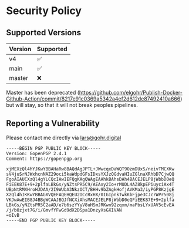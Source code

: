 # Security Policy

## Supported Versions

| Version | Supported          |
| ------- | ------------------ |
| v4      | :white_check_mark: |
| main    | :white_check_mark: |
| master  | :x:                |

Master has been deprecated (https://github.com/elgohr/Publish-Docker-Github-Action/commit/8217e91c0369a5342a4ef2d612de87492410a666) but will stay, so that it will not break peoples pipelines.

## Reporting a Vulnerability

Please contact me directly via lars@gohr.digital

```
-----BEGIN PGP PUBLIC KEY BLOCK-----
Version: GopenPGP 2.4.1
Comment: https://gopenpgp.org

xjMEXzQl4hYJKwYBBAHaRw8BAQdAgJPTL+JWwcqxDaWQT9OzmDUxS/neivTMCXKw
sV4juSrNJWxhcnNAZ29oci5kaWdpdGFsIDxsYXJzQGdvaHIuZGlnaXRhbD7CjwQQ
FgoAIAUCXzQl4gYLCQcIAwIEFQgKAgQWAgEAAhkBAhsDAh4BACEJELP8jWbbD0eQ
FiEEK87E+9+2plfaLBkGs/yNZtsPR5C9/AEAxy2Io+rMUDL4AZ8kpEPiuyciAx4T
UBpNtRMXHroHJDAA/2I9WUbA3NkzOCT/BHHv9bZAgkHofjAVKMa3/iyPGP8KzjgE
XzQl4hIKKwYBBAGXVQEFAQEHQEU2ICcRxHX/0IGIpnkTwkKbFjpe3CJcrWPr508j
VKJwAwEIB8J4BBgWCAAJBQJfNCXiAhsMACEJELP8jWbbD0eQFiEEK87E+9+2plfa
LBkGs/yNZtsPR5C2aAD/e7b6szYYyV8uHSmJRKwn92zqxm/maPbsLYxUAV5cEvEA
/j/b0zjxt7G/i/GmvfYFwGd9dX2DSpa1DnzyXsGXIVAN
=oIvB
-----END PGP PUBLIC KEY BLOCK-----
```
